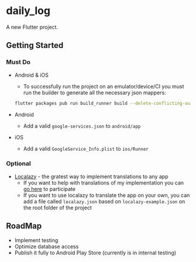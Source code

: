 # daily_log

A new Flutter project.

## Getting Started

### Must Do

- Android & iOS

  - To successfully run the project on an emulator/device/CI you must run the builder to generate all the necessary json mappers:

  ```bash
  flutter packages pub run build_runner build --delete-conflicting-outputs
  ```

- Android

  - Add a valid `google-services.json` to `android/app`

- iOS
  - Add a valid `GoogleService_Info.plist` to `ios/Runner`

### Optional

- [Localazy](https://localazy.com/) - the gratest way to implement translations to any app
  - If you want to help with translations of my implementation you can [go here](https://localazy.com/p/dailylog) to participate
  - If you want to use localazy to translate the app on your own, you can add a file called `localazy.json` based on `localazy-example.json` on the root folder of the project

## RoadMap

- Implement testing
- Optimize database access
- Publish it fully to Android Play Store (currently is in internal testing)
